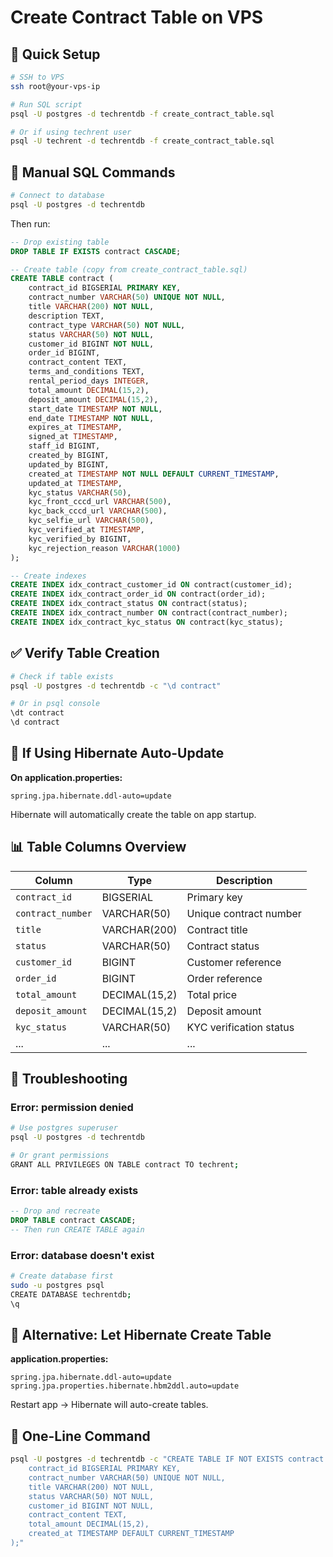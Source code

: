 # Create Contract Table on VPS

## 🚀 Quick Setup

```bash
# SSH to VPS
ssh root@your-vps-ip

# Run SQL script
psql -U postgres -d techrentdb -f create_contract_table.sql

# Or if using techrent user
psql -U techrent -d techrentdb -f create_contract_table.sql
```

## 📝 Manual SQL Commands

```bash
# Connect to database
psql -U postgres -d techrentdb
```

Then run:

```sql
-- Drop existing table
DROP TABLE IF EXISTS contract CASCADE;

-- Create table (copy from create_contract_table.sql)
CREATE TABLE contract (
    contract_id BIGSERIAL PRIMARY KEY,
    contract_number VARCHAR(50) UNIQUE NOT NULL,
    title VARCHAR(200) NOT NULL,
    description TEXT,
    contract_type VARCHAR(50) NOT NULL,
    status VARCHAR(50) NOT NULL,
    customer_id BIGINT NOT NULL,
    order_id BIGINT,
    contract_content TEXT,
    terms_and_conditions TEXT,
    rental_period_days INTEGER,
    total_amount DECIMAL(15,2),
    deposit_amount DECIMAL(15,2),
    start_date TIMESTAMP NOT NULL,
    end_date TIMESTAMP NOT NULL,
    expires_at TIMESTAMP,
    signed_at TIMESTAMP,
    staff_id BIGINT,
    created_by BIGINT,
    updated_by BIGINT,
    created_at TIMESTAMP NOT NULL DEFAULT CURRENT_TIMESTAMP,
    updated_at TIMESTAMP,
    kyc_status VARCHAR(50),
    kyc_front_cccd_url VARCHAR(500),
    kyc_back_cccd_url VARCHAR(500),
    kyc_selfie_url VARCHAR(500),
    kyc_verified_at TIMESTAMP,
    kyc_verified_by BIGINT,
    kyc_rejection_reason VARCHAR(1000)
);

-- Create indexes
CREATE INDEX idx_contract_customer_id ON contract(customer_id);
CREATE INDEX idx_contract_order_id ON contract(order_id);
CREATE INDEX idx_contract_status ON contract(status);
CREATE INDEX idx_contract_number ON contract(contract_number);
CREATE INDEX idx_contract_kyc_status ON contract(kyc_status);
```

## ✅ Verify Table Creation

```bash
# Check if table exists
psql -U postgres -d techrentdb -c "\d contract"

# Or in psql console
\dt contract
\d contract
```

## 🔧 If Using Hibernate Auto-Update

**On application.properties:**
```properties
spring.jpa.hibernate.ddl-auto=update
```

Hibernate will automatically create the table on app startup.

## 📊 Table Columns Overview

| Column | Type | Description |
|--------|------|-------------|
| `contract_id` | BIGSERIAL | Primary key |
| `contract_number` | VARCHAR(50) | Unique contract number |
| `title` | VARCHAR(200) | Contract title |
| `status` | VARCHAR(50) | Contract status |
| `customer_id` | BIGINT | Customer reference |
| `order_id` | BIGINT | Order reference |
| `total_amount` | DECIMAL(15,2) | Total price |
| `deposit_amount` | DECIMAL(15,2) | Deposit amount |
| `kyc_status` | VARCHAR(50) | KYC verification status |
| ... | ... | ... |

## 🚨 Troubleshooting

### **Error: permission denied**

```bash
# Use postgres superuser
psql -U postgres -d techrentdb

# Or grant permissions
GRANT ALL PRIVILEGES ON TABLE contract TO techrent;
```

### **Error: table already exists**

```sql
-- Drop and recreate
DROP TABLE contract CASCADE;
-- Then run CREATE TABLE again
```

### **Error: database doesn't exist**

```bash
# Create database first
sudo -u postgres psql
CREATE DATABASE techrentdb;
\q
```

## 🔄 Alternative: Let Hibernate Create Table

**application.properties:**
```properties
spring.jpa.hibernate.ddl-auto=update
spring.jpa.properties.hibernate.hbm2ddl.auto=update
```

Restart app → Hibernate will auto-create tables.

## 📝 One-Line Command

```bash
psql -U postgres -d techrentdb -c "CREATE TABLE IF NOT EXISTS contract (
    contract_id BIGSERIAL PRIMARY KEY,
    contract_number VARCHAR(50) UNIQUE NOT NULL,
    title VARCHAR(200) NOT NULL,
    status VARCHAR(50) NOT NULL,
    customer_id BIGINT NOT NULL,
    contract_content TEXT,
    total_amount DECIMAL(15,2),
    created_at TIMESTAMP DEFAULT CURRENT_TIMESTAMP
);"
```

